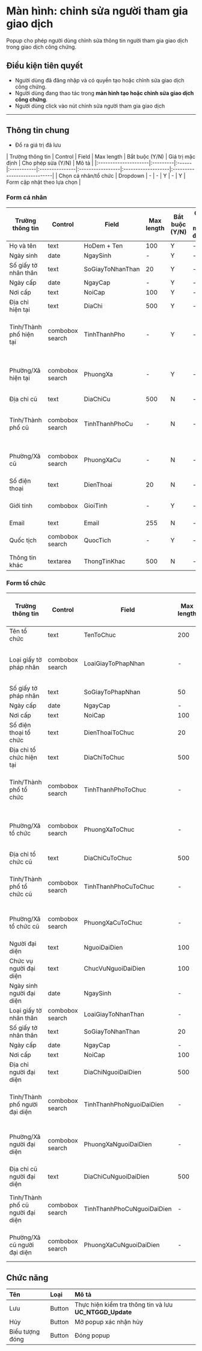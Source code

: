 # Màn hình: chỉnh sửa người tham gia giao dịch
Popup cho phép người dùng chỉnh sửa thông tin người tham gia giao dịch trong giao dịch công chứng.  

## Điều kiện tiên quyết
- Người dùng đã đăng nhập và có quyền tạo hoặc chỉnh sửa giao dịch công chứng.
- Người dùng đang thao tác trong **màn hình tạo hoặc chỉnh sửa giao dịch công chứng**.
- Người dùng click vào nút chỉnh sửa người tham gia giao dịch

---

## Thông tin chung
- Đổ ra giá trị đã lưu
<div style="overflow-x:auto">
| Trường thông tin     | Control  | Field | Max length | Bắt buộc (Y/N) | Giá trị mặc định | Cho phép sửa (Y/N) | Mô tả                       |
|:---------------------|:---------|:------|:-----------|:---------------|:-----------------|:-------------------|:----------------------------|
| Chọn cá nhân/tổ chức | Dropdown | -     | -          | Y              | -                | Y                  | Form cập nhật theo lựa chọn |
</div>

### Form cá nhân
| Trường thông tin        | Control         | Field            | Max length | Bắt buộc (Y/N) | Giá trị mặc định | Cho phép sửa (Y/N) | Mô tả                                          |
|-------------------------|-----------------|------------------|------------|----------------|------------------|--------------------|------------------------------------------------|
| Họ và tên               | text            | HoDem + Ten      | 100        | Y              | -                | Y                  |                                                |
| Ngày sinh               | date            | NgaySinh         | -          | Y              | -                | Y                  | **BR9.3**                                      |
| Số giấy tờ nhân thân    | text            | SoGiayToNhanThan | 20         | Y              | -                | Y                  | **BR9.10**                                     |
| Ngày cấp                | date            | NgayCap          | -          | Y              | -                | Y                  | **BR9.3**                                      |
| Nơi cấp                 | text            | NoiCap           | 100        | Y              | -                | Y                  |                                                |
| Địa chỉ hiện tại        | text            | DiaChi           | 500        | Y              | -                | Y                  |                                                |
| Tỉnh/Thành phố hiện tại | combobox search | TinhThanhPho     | -          | Y              | -                | Y                  | Chọn từ danh mục tỉnh/thành phố mới, **BR9.7** |
| Phường/Xã hiện tại      | combobox search | PhuongXa         | -          | Y              | -                | Y                  | Chọn từ danh mục phường/xã mới, **BR9.8**      |
| Địa chỉ cũ              | text            | DiaChiCu         | 500        | N              | -                | Y                  |                                                |
| Tỉnh/Thành phố cũ       | combobox search | TinhThanhPhoCu   | -          | N              | -                | Y                  | Chọn từ danh mục tỉnh/thành phố cũ, **BR9.7**  |
| Phường/Xã cũ            | combobox search | PhuongXaCu       | -          | N              | -                | Y                  | Chọn từ danh mục phường/xã cũ, **BR9.8**       |
| Số điện thoại           | text            | DienThoai        | 20         | N              | -                | Y                  | **BR9.4**                                      |
| Giới tính               | combobox        | GioiTinh         | -          | Y              | -                | Y                  | Chọn 1 từ danh mục giới tính                   |
| Email                   | text            | Email            | 255        | N              | -                | Y                  | **BR9.9**                                      |
| Quốc tịch               | combobox search | QuocTich         | -          | Y              | -                | Y                  | Chọn 1 từ danh mục quốc tịch                   |
| Thông tin khác          | textarea        | ThongTinKhac     | 500        | N              | -                | Y                  |                                                |

### Form tổ chức
| Trường thông tin                 | Control         | Field                      | Max length | Bắt buộc (Y/N) | Giá trị mặc định | Cho phép sửa (Y/N) | Mô tả                                          |
|----------------------------------|-----------------|----------------------------|------------|----------------|------------------|--------------------|------------------------------------------------|
| Tên tổ chức                      | text            | TenToChuc                  | 200        | Y              | -                | Y                  |                                                |
| Loại giấy tờ pháp nhân           | combobox search | LoaiGiayToPhapNhan         | -          | Y              | -                | Y                  | Chọn từ danh mục giấy tờ của tổ chức           |
| Số giấy tờ pháp nhân             | text            | SoGiayToPhapNhan           | 50         | Y              | -                | Y                  |                                                |
| Ngày cấp                         | date            | NgayCap                    | -          | Y              | -                | Y                  | **BR9.3**                                      |
| Nơi cấp                          | text            | NoiCap                     | 100        | Y              | -                | Y                  |                                                |
| Số điện thoại tổ chức            | text            | DienThoaiToChuc            | 20         | N              | -                | Y                  | **BR9.4**                                      |
| Địa chỉ tổ chức hiện tại         | text            | DiaChiToChuc               | 500        | Y              | -                | Y                  |                                                |
| Tỉnh/Thành phố tổ chức           | combobox search | TinhThanhPhoToChuc         | -          | Y              | -                | Y                  | Chọn từ danh mục tỉnh/thành phố mới, **BR9.7** |
| Phường/Xã tổ chức                | combobox search | PhuongXaToChuc             | -          | Y              | -                | Y                  | Chọn từ danh mục phường/xã mới, **BR9.8**      |
| Địa chỉ tổ chức cũ               | text            | DiaChiCuToChuc             | 500        | N              | -                | Y                  |                                                |
| Tỉnh/Thành phố tổ chức cũ        | combobox search | TinhThanhPhoCuToChuc       | -          | N              | -                | Y                  | Chọn từ danh mục tỉnh/thành phố cũ, **BR9.7**  |
| Phường/Xã tổ chức cũ             | combobox search | PhuongXaCuToChuc           | -          | N              | -                | Y                  | Chọn từ danh mục phường/xã cũ, **BR9.8**       |
| Người đại diện                   | text            | NguoiDaiDien               | 100        | Y              | -                | Y                  |                                                |
| Chức vụ người đại diện           | text            | ChucVuNguoiDaiDien         | 100        | Y              | -                | Y                  |                                                |
| Ngày sinh người đại diện         | date            | NgaySinh                   | -          | Y              | -                | Y                  | **BR9.3**                                      |
| Loại giấy tờ nhân thân           | combobox search | LoaiGiayToNhanThan         | -          | Y              | -                | Y                  |                                                |
| Số giấy tờ nhân thân             | text            | SoGiayToNhanThan           | 20         | Y              | -                | Y                  | **BR9.10**                                     |
| Ngày cấp                         | date            | NgayCap                    | -          | Y              | -                | Y                  | **BR9.3**                                      |
| Nơi cấp                          | text            | NoiCap                     | 100        | Y              | -                | Y                  |                                                |
| Địa chỉ người đại diện           | text            | DiaChiNguoiDaiDien         | 500        | Y              | -                | Y                  |                                                |
| Tỉnh/Thành phố người đại diện    | combobox search | TinhThanhPhoNguoiDaiDien   | -          | Y              | -                | Y                  | Chọn từ danh mục tỉnh/thành phố mới, **BR9.7** |
| Phường/Xã người đại diện         | combobox search | PhuongXaNguoiDaiDien       | -          | Y              | -                | Y                  | Chọn từ danh mục phường/xã mới, **BR9.8**      |
| Địa chỉ cũ người đại diện        | text            | DiaChiCuNguoiDaiDien       | 500        | N              | -                | Y                  |                                                |
| Tỉnh/Thành phố cũ người đại diện | combobox search | TinhThanhPhoCuNguoiDaiDien | -          | N              | -                | Y                  | Chọn từ danh mục tỉnh/thành phố cũ, **BR9.7**  |
| Phường/Xã cũ người đại diện      | combobox search | PhuongXaCuNguoiDaiDien     | -          | N              | -                | Y                  | Chọn từ danh mục phường/xã cũ, **BR9.8**       |

## Chức năng
| Tên             | Loại   | Mô tả                                                   |
|:----------------|:-------|:--------------------------------------------------------|
| Lưu             | Button | Thực hiện kiểm tra thông tin và lưu **UC_NTGGD_Update** |
| Hủy             | Button | Mở popup xác nhận hủy                                   |
| Biểu tượng đóng | Button | Đóng popup                                              |